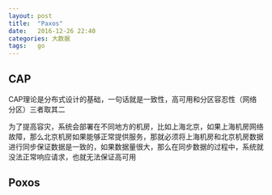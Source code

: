```yaml
---
layout: post
title:  "Paxos"
date:   2016-12-26 22:40
categories: 大数据
tags:   go
---
```


## CAP

CAP理论是分布式设计的基础，一句话就是一致性，高可用和分区容忍性（网络分区）三者取其二

为了提高容灾，系统会部署在不同地方的机房，比如上海北京，如果上海机房网络故障，那么北京机房如果能够正常提供服务，那就必须将上海机房和北京机房数据进行同步保证数据是一致的，如果数据量很大，那么在同步数据的过程中，系统就没法正常响应请求，也就无法保证高可用


## Poxos

